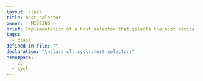 ```yaml
---
layout: class
title: host_selector
owner: __MISSING__
brief: Implementation of a host_selector that selects the host device. This selector will always return a valid host device
tags:
  - class
defined-in-file: ""
declaration: "\nclass cl::sycl::host_selector;"
namespace:
  - cl
  - sycl
---
```

